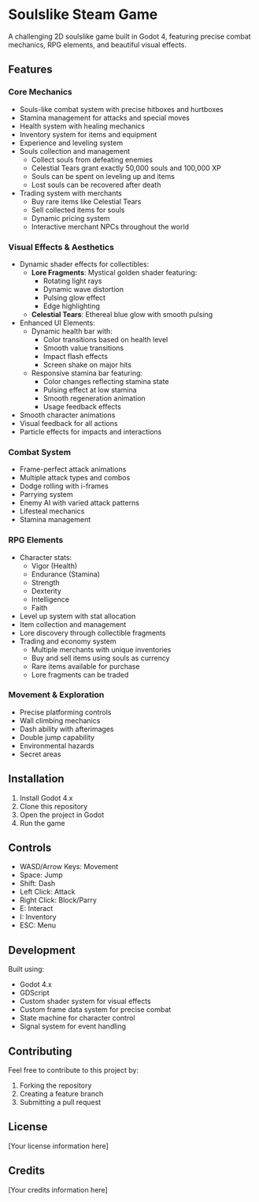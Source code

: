 # Soulslike Steam Game

A challenging 2D soulslike game built in Godot 4, featuring precise combat mechanics, RPG elements, and beautiful visual effects.

## Features

### Core Mechanics
- Souls-like combat system with precise hitboxes and hurtboxes
- Stamina management for attacks and special moves
- Health system with healing mechanics
- Inventory system for items and equipment
- Experience and leveling system
- Souls collection and management
  - Collect souls from defeating enemies
  - Celestial Tears grant exactly 50,000 souls and 100,000 XP
  - Souls can be spent on leveling up and items
  - Lost souls can be recovered after death
- Trading system with merchants
  - Buy rare items like Celestial Tears
  - Sell collected items for souls
  - Dynamic pricing system
  - Interactive merchant NPCs throughout the world

### Visual Effects & Aesthetics
- Dynamic shader effects for collectibles:
  - **Lore Fragments**: Mystical golden shader featuring:
    - Rotating light rays
    - Dynamic wave distortion
    - Pulsing glow effect
    - Edge highlighting
  - **Celestial Tears**: Ethereal blue glow with smooth pulsing
- Enhanced UI Elements:
  - Dynamic health bar with:
    - Color transitions based on health level
    - Smooth value transitions
    - Impact flash effects
    - Screen shake on major hits
  - Responsive stamina bar featuring:
    - Color changes reflecting stamina state
    - Pulsing effect at low stamina
    - Smooth regeneration animation
    - Usage feedback effects
- Smooth character animations
- Visual feedback for all actions
- Particle effects for impacts and interactions

### Combat System
- Frame-perfect attack animations
- Multiple attack types and combos
- Dodge rolling with i-frames
- Parrying system
- Enemy AI with varied attack patterns
- Lifesteal mechanics
- Stamina management

### RPG Elements
- Character stats:
  - Vigor (Health)
  - Endurance (Stamina)
  - Strength
  - Dexterity
  - Intelligence
  - Faith
- Level up system with stat allocation
- Item collection and management
- Lore discovery through collectible fragments
- Trading and economy system
  - Multiple merchants with unique inventories
  - Buy and sell items using souls as currency
  - Rare items available for purchase
  - Lore fragments can be traded

### Movement & Exploration
- Precise platforming controls
- Wall climbing mechanics
- Dash ability with afterimages
- Double jump capability
- Environmental hazards
- Secret areas

## Installation

1. Install Godot 4.x
2. Clone this repository
3. Open the project in Godot
4. Run the game

## Controls

- WASD/Arrow Keys: Movement
- Space: Jump
- Shift: Dash
- Left Click: Attack
- Right Click: Block/Parry
- E: Interact
- I: Inventory
- ESC: Menu

## Development

Built using:
- Godot 4.x
- GDScript
- Custom shader system for visual effects
- Custom frame data system for precise combat
- State machine for character control
- Signal system for event handling

## Contributing

Feel free to contribute to this project by:
1. Forking the repository
2. Creating a feature branch
3. Submitting a pull request

## License

[Your license information here]

## Credits

[Your credits information here]
